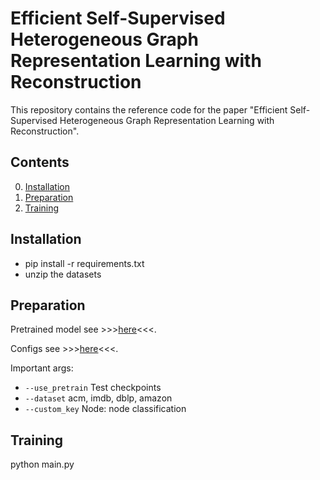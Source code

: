 # Efficient Self-Supervised Heterogeneous Graph Representation Learning with Reconstruction 

This repository contains the reference code for the paper "Efficient Self-Supervised Heterogeneous Graph Representation Learning with Reconstruction".

## Contents

0. [Installation](#installation)
0. [Preparation](#Preparation)
0. [Training](#train)

## Installation
* pip install -r requirements.txt 
* unzip the datasets

## Preparation

Pretrained model see >>>[here](saved_model/)<<<.

Configs see >>>[here](args.yaml)<<<.


Important args:
* `--use_pretrain` Test checkpoints
* `--dataset` acm, imdb, dblp, amazon
* `--custom_key` Node: node classification 

## Training
python main.py

